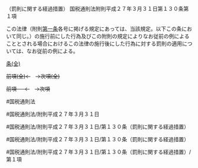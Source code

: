 （罰則に関する経過措置）
国税通則法附則平成２７年３月３１日第１３０条第１項

この法律（附則[第一条](国税通則法＿＿＿＿附則平成２７年３月３１日第１条第１項)各号に掲げる規定にあっては、当該規定。以下この条において同じ。）の施行前にした行為及びこの附則の規定によりなお従前の例によることとされる場合におけるこの法律の施行後にした行為に対する罰則の適用については、なお従前の例による。

[条(全)](国税通則法＿＿＿＿附則平成２７年３月３１日第１３０条_.md)

~~前項(全)←~~　~~→次項(全)~~

~~前項 　 ←~~　~~→次項~~



#国税通則法

#国税通則法/附則平成２７年３月３１日

#国税通則法/附則平成２７年３月３１日/第１３０条（罰則に関する経過措置）

#国税通則法/附則平成２７年３月３１日/第１３０条（罰則に関する経過措置）

#国税通則法/附則平成２７年３月３１日/第１３０条（罰則に関する経過措置）/第１項

